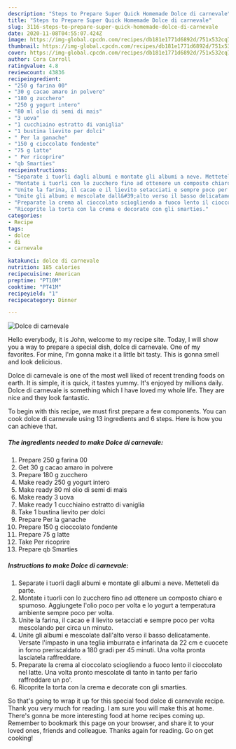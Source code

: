 ```yaml
---
description: "Steps to Prepare Super Quick Homemade Dolce di carnevale"
title: "Steps to Prepare Super Quick Homemade Dolce di carnevale"
slug: 3116-steps-to-prepare-super-quick-homemade-dolce-di-carnevale
date: 2020-11-08T04:55:07.424Z
image: https://img-global.cpcdn.com/recipes/db181e1771d6892d/751x532cq70/dolce-di-carnevale-recipe-main-photo.jpg
thumbnail: https://img-global.cpcdn.com/recipes/db181e1771d6892d/751x532cq70/dolce-di-carnevale-recipe-main-photo.jpg
cover: https://img-global.cpcdn.com/recipes/db181e1771d6892d/751x532cq70/dolce-di-carnevale-recipe-main-photo.jpg
author: Cora Carroll
ratingvalue: 4.8
reviewcount: 43836
recipeingredient:
- "250 g farina 00"
- "30 g cacao amaro in polvere"
- "180 g zucchero"
- "250 g yogurt intero"
- "80 ml olio di semi di mais"
- "3 uova"
- "1 cucchiaino estratto di vaniglia"
- "1 bustina lievito per dolci"
- " Per la ganache"
- "150 g cioccolato fondente"
- "75 g latte"
- " Per ricoprire"
- "qb Smarties"
recipeinstructions:
- "Separate i tuorli dagli albumi e montate gli albumi a neve. Metteteli da parte."
- "Montate i tuorli con lo zucchero fino ad ottenere un composto chiaro e spumoso. Aggiungete l&#39;olio poco per volta e lo yogurt a temperatura ambiente sempre poco per volta."
- "Unite la farina, il cacao e il lievito setacciati e sempre poco per volta mescolando per circa un minuto."
- "Unite gli albumi e mescolate dall&#39;alto verso il basso delicatamente. Versate l&#39;impasto in una teglia imburrata e infarinata da 22 cm e cuocete in forno preriscaldato a 180 gradi per 45 minuti. Una volta pronta lasciatela raffreddare."
- "Preparate la crema al cioccolato sciogliendo a fuoco lento il cioccolato nel latte. Una volta pronto mescolate di tanto in tanto per farlo raffreddare un po&#39;."
- "Ricoprite la torta con la crema e decorate con gli smarties."
categories:
- Recipe
tags:
- dolce
- di
- carnevale

katakunci: dolce di carnevale 
nutrition: 185 calories
recipecuisine: American
preptime: "PT10M"
cooktime: "PT41M"
recipeyield: "1"
recipecategory: Dinner

---
```



![Dolce di carnevale](https://img-global.cpcdn.com/recipes/db181e1771d6892d/751x532cq70/dolce-di-carnevale-recipe-main-photo.jpg)

Hello everybody, it is John, welcome to my recipe site. Today, I will show you a way to prepare a special dish, dolce di carnevale. One of my favorites. For mine, I'm gonna make it a little bit tasty. This is gonna smell and look delicious.



Dolce di carnevale is one of the most well liked of recent trending foods on earth. It is simple, it is quick, it tastes yummy. It's enjoyed by millions daily. Dolce di carnevale is something which I have loved my whole life. They are nice and they look fantastic.


To begin with this recipe, we must first prepare a few components. You can cook dolce di carnevale using 13 ingredients and 6 steps. Here is how you can achieve that.

<!--inarticleads1-->

##### The ingredients needed to make Dolce di carnevale:

1. Prepare 250 g farina 00
1. Get 30 g cacao amaro in polvere
1. Prepare 180 g zucchero
1. Make ready 250 g yogurt intero
1. Make ready 80 ml olio di semi di mais
1. Make ready 3 uova
1. Make ready 1 cucchiaino estratto di vaniglia
1. Take 1 bustina lievito per dolci
1. Prepare  Per la ganache
1. Prepare 150 g cioccolato fondente
1. Prepare 75 g latte
1. Take  Per ricoprire
1. Prepare qb Smarties




<!--inarticleads2-->

##### Instructions to make Dolce di carnevale:

1. Separate i tuorli dagli albumi e montate gli albumi a neve. Metteteli da parte.
1. Montate i tuorli con lo zucchero fino ad ottenere un composto chiaro e spumoso. Aggiungete l&#39;olio poco per volta e lo yogurt a temperatura ambiente sempre poco per volta.
1. Unite la farina, il cacao e il lievito setacciati e sempre poco per volta mescolando per circa un minuto.
1. Unite gli albumi e mescolate dall&#39;alto verso il basso delicatamente. Versate l&#39;impasto in una teglia imburrata e infarinata da 22 cm e cuocete in forno preriscaldato a 180 gradi per 45 minuti. Una volta pronta lasciatela raffreddare.
1. Preparate la crema al cioccolato sciogliendo a fuoco lento il cioccolato nel latte. Una volta pronto mescolate di tanto in tanto per farlo raffreddare un po&#39;.
1. Ricoprite la torta con la crema e decorate con gli smarties.




So that's going to wrap it up for this special food dolce di carnevale recipe. Thank you very much for reading. I am sure you will make this at home. There's gonna be more interesting food at home recipes coming up. Remember to bookmark this page on your browser, and share it to your loved ones, friends and colleague. Thanks again for reading. Go on get cooking!
